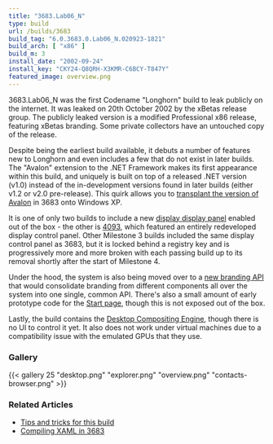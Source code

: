 ```yaml
---
title: "3683.Lab06_N"
type: build
url: /builds/3683
build_tag: "6.0.3683.0.Lab06_N.020923-1821"
build_arch: [ "x86" ]
build_m: 3
install_date: "2002-09-24"
install_key: "CKY24-Q8QRH-X3KMR-C6BCY-T847Y"
featured_image: overview.png
---
```


3683.Lab06_N was the first Codename "Longhorn" build to leak publicly on the internet. It was leaked on 20th October 2002 by the xBetas release group. The publicly leaked version is a modified Professional x86 release, featuring xBetas branding. Some private collectors have an untouched copy of the release.

Despite being the earliest build available, it debuts a number of features new to Longhorn and even includes a few that do not exist in later builds. The "Avalon" extension to the .NET Framework makes its first appearance within this build, and uniquely is built on top of a released .NET version (v1.0) instead of the in-development versions found in later builds (either v1.2 or v2.0 pre-release). This quirk allows you to [transplant the version of Avalon](/installing-avalon-nt/) in 3683 onto Windows XP.

It is one of only two builds to include a new [display display panel](/avalon-display-panel/) enabled out of the box - the other is [4093](/builds/4093/), which featured an entirely redeveloped display control panel. Other Milestone 3 builds included the same display control panel as 3683, but it is locked behind a registry key and is progressively more and more broken with each passing build up to its removal shortly after the start of Milestone 4.

Under the hood, the system is also being moved over to a [new branding API](/pig-latin/) that would consolidate branding from different components all over the system into one single, common API. There's also a small amount of early prototype code for the [Start page](/startpage/), though this is not exposed out of the box.

Lastly, the build contains the [Desktop Compositing Engine](/desktop-compositing/), though there is no UI to control it yet. It also does not work under virtual machines due to a compatibility issue with the emulated GPUs that they use.

### Gallery

{{< gallery 25 "desktop.png" "explorer.png" "overview.png" "contacts-browser.png" >}}

### Related Articles

* [Tips and tricks for this build](/3683-tips-tricks/)
* [Compiling XAML in 3683](/avalon-compiling-it/)